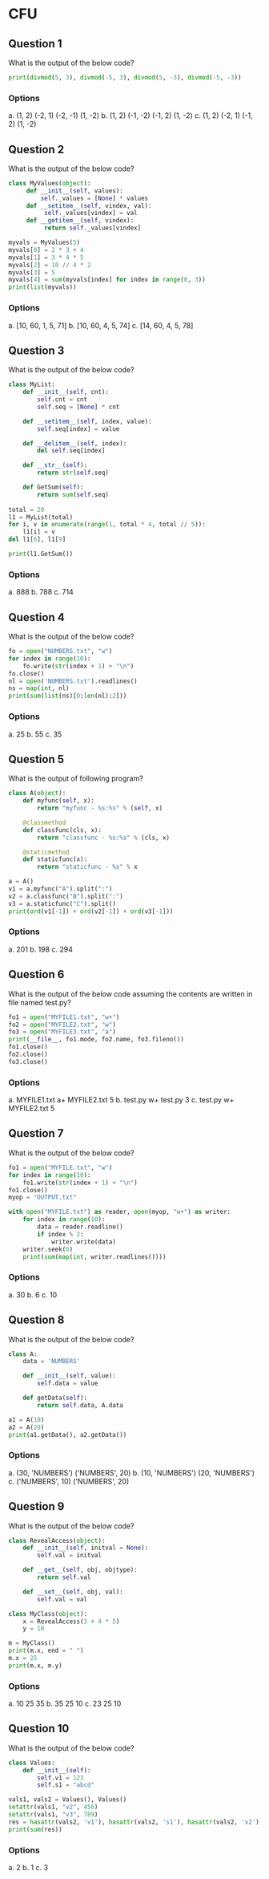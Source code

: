 # CFU

## Question 1
What is the output of the below code?
````python
print(divmod(5, 3), divmod(-5, 3), divmod(5, -3), divmod(-5, -3))
````
### Options
a. (1, 2) (-2, 1) (-2, -1) (1, -2)
b. (1, 2) (-1, -2) (-1, 2) (1, -2)
c. (1, 2) (-2, 1) (-1, 2) (1, -2)

## Question 2
What is the output of the below code?
````python
class MyValues(object):
     def __init__(self, values):
         self._values = [None] * values
     def __setitem__(self, vindex, val):
          self._values[vindex] = val
     def __getitem__(self, vindex):
          return self._values[vindex]

myvals = MyValues(5)
myvals[0] = 2 * 3 + 4
myvals[1] = 3 * 4 * 5
myvals[2] = 10 // 4 * 2
myvals[3] = 5
myvals[4] = sum(myvals[index] for index in range(0, 3))
print(list(myvals))
````
### Options
a. [10, 60, 1, 5, 71]
b. [10, 60, 4, 5, 74]
c. [14, 60, 4, 5, 78]

## Question 3
What is the output of the below code?
````python
class MyList:
    def __init__(self, cnt):
        self.cnt = cnt
        self.seq = [None] * cnt

    def __setitem__(self, index, value):
        self.seq[index] = value

    def __delitem__(self, index):
        del self.seq[index]

    def __str__(self):
        return str(self.seq)

    def GetSum(self):
        return sum(self.seq)
        
total = 20
l1 = MyList(total)
for i, v in enumerate(range(1, total * 4, total // 5)):
    l1[i] = v
del l1[6], l1[9]

print(l1.GetSum())
````
### Options
a. 888
b. 788
c. 714

## Question 4
What is the output of the below code?
````python
fo = open("NUMBERS.txt", "w")
for index in range(10):
	fo.write(str(index + 1) + "\n")
fo.close()
nl = open('NUMBERS.txt').readlines()
ns = map(int, nl)
print(sum(list(ns)[0:len(nl):2]))
````
### Options
a. 25
b. 55
c. 35

## Question 5
What is the output of following program?
````python
class A(object):
    def myfunc(self, x):
        return "myfunc - %s:%s" % (self, x)

    @classmethod
    def classfunc(cls, x):
        return "classfunc - %s:%s" % (cls, x)

    @staticmethod
    def staticfunc(x):
        return "staticfunc - %s" % x    

a = A()
v1 = a.myfunc("A").split(":")
v2 = a.classfunc("B").split(":")
v3 = a.staticfunc("C").split()
print(ord(v1[-1]) + ord(v2[-1]) + ord(v3[-1]))
````
### Options
a. 201
b. 198
c. 294

## Question 6
What is the output of the below code assuming the contents are written in file named test.py?
````python
fo1 = open("MYFILE1.txt", "w+")
fo2 = open("MYFILE2.txt", "w")
fo3 = open("MYFILE3.txt", "a")
print(__file__, fo1.mode, fo2.name, fo3.fileno())
fo1.close()
fo2.close()
fo3.close()
````
### Options
a. MYFILE1.txt a+ MYFILE2.txt 5
b. test.py w+ test.py 3
c. test.py w+ MYFILE2.txt 5

## Question 7
What is the output of the below code?
````python
fo1 = open("MYFILE.txt", "w")
for index in range(10):
	fo1.write(str(index + 1) + "\n")
fo1.close()
myop = "OUTPUT.txt"

with open("MYFILE.txt") as reader, open(myop, "w+") as writer:
	for index in range(10):
		data = reader.readline()
		if index % 2:
			writer.write(data)
	writer.seek(0)
	print(sum(map(int, writer.readlines())))
````
### Options
a. 30
b. 6
c. 10

## Question 8
What is the output of the below code?
````python
class A:
    data = 'NUMBERS'

    def __init__(self, value):
        self.data = value

    def getData(self):
        return self.data, A.data

a1 = A(10)
a2 = A(20)
print(a1.getData(), a2.getData())
````
### Options
a. (30, 'NUMBERS') ('NUMBERS', 20)
b. (10, 'NUMBERS') (20, 'NUMBERS')
c. ('NUMBERS', 10) ('NUMBERS', 20)

## Question 9
What is the output of the below code?
````python
class RevealAccess(object):
    def __init__(self, initval = None):
        self.val = initval

    def __get__(self, obj, objtype):
        return self.val

    def __set__(self, obj, val):
        self.val = val

class MyClass(object):
    x = RevealAccess(3 + 4 * 5)
    y = 10

m = MyClass()
print(m.x, end = " ")
m.x = 25
print(m.x, m.y)
````
### Options
a. 10 25 35
b. 35 25 10
c. 23 25 10

## Question 10
What is the output of the below code?
````python
class Values:
    def __init__(self):
        self.v1 = 123
        self.s1 = "abcd"

vals1, vals2 = Values(), Values()
setattr(vals1, "v2", 456)
setattr(vals1, "v3", 789)
res = hasattr(vals2, 'v1'), hasattr(vals2, 's1'), hasattr(vals2, 'v2'), hasattr(vals2, 'v3')
print(sum(res))
````
### Options
a. 2
b. 1
c. 3

